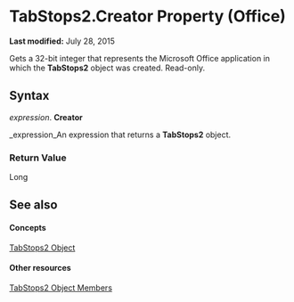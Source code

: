 
# TabStops2.Creator Property (Office)

 **Last modified:** July 28, 2015

Gets a 32-bit integer that represents the Microsoft Office application in which the **TabStops2** object was created. Read-only.

## Syntax

 _expression_. **Creator**

 _expression_An expression that returns a  **TabStops2** object.


### Return Value

Long


## See also


#### Concepts


 [TabStops2 Object](1d1d8054-19eb-cd65-f37d-36e93e7fc347.md)
#### Other resources


 [TabStops2 Object Members](90c91c91-96eb-91d1-90f8-f41d2a6d2dd7.md)
